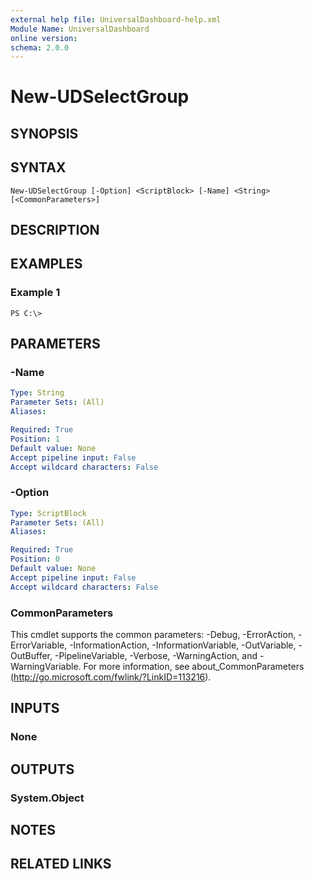 ```yaml
---
external help file: UniversalDashboard-help.xml
Module Name: UniversalDashboard
online version: 
schema: 2.0.0
---
```


# New-UDSelectGroup

## SYNOPSIS

## SYNTAX

```
New-UDSelectGroup [-Option] <ScriptBlock> [-Name] <String> [<CommonParameters>]
```

## DESCRIPTION

## EXAMPLES

### Example 1
```
PS C:\>
```

## PARAMETERS

### -Name
```yaml
Type: String
Parameter Sets: (All)
Aliases: 

Required: True
Position: 1
Default value: None
Accept pipeline input: False
Accept wildcard characters: False
```

### -Option
```yaml
Type: ScriptBlock
Parameter Sets: (All)
Aliases: 

Required: True
Position: 0
Default value: None
Accept pipeline input: False
Accept wildcard characters: False
```

### CommonParameters
This cmdlet supports the common parameters: -Debug, -ErrorAction, -ErrorVariable, -InformationAction, -InformationVariable, -OutVariable, -OutBuffer, -PipelineVariable, -Verbose, -WarningAction, and -WarningVariable. For more information, see about_CommonParameters (http://go.microsoft.com/fwlink/?LinkID=113216).

## INPUTS

### None

## OUTPUTS

### System.Object

## NOTES

## RELATED LINKS

